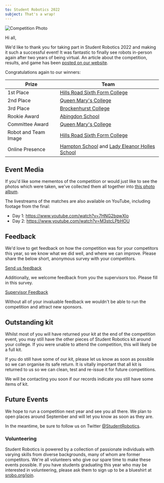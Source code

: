 ```yaml
---
to: Student Robotics 2022
subject: That's a wrap!
---
```


![Competition Photo](https://studentrobotics.org/images/content/blog/sr2022/sr2022-photo.jpg)

Hi all,

We'd like to thank you for taking part in Student Robotics 2022 and making it such a successful event! It was fantastic to finally see robots in-person again after two years of being virtual. An article about the competition, results, and game has been [posted on our website](https://studentrobotics.org/news/2022-04-24-sr2022-knockouts/).

Congratulations again to our winners:

|        Prize          |            Team
|-----------------------|-----------------------------------------------
| 1st Place             | [Hills Road Sixth Form College](https://www.hillsroad.ac.uk/)
| 2nd Place             | [Queen Mary's College](https://www.qmc.ac.uk/)
| 3rd Place             | [Brockenhurst College](https://brock.org.uk/)
| Rookie Award          | [Abingdon School](https://www.abingdon.org.uk/)
| Committee Award       | [Queen Mary's College](https://www.qmc.ac.uk/)
| Robot and Team Image  | [Hills Road Sixth Form College](https://www.hillsroad.ac.uk/)
| Online Presence       | [Hampton School](https://hamptonschool.org.uk/) and [Lady Eleanor Holles School](https://www.lehs.org.uk/)

## Event Media

If you'd like some mementos of the competition or would just like to see the photos which were taken, we've collected them all together into [this photo album](TODO).

The livestreams of the matches are also available on YouTube, including footage from the final:

- Day 1: https://www.youtube.com/watch?v=7HNG2bqwXlo
- Day 2: https://www.youtube.com/watch?v=M3stcLPbHOU

## Feedback

We'd love to get feedback on how the competition was for your competitors this year, so we know what we did well, and where we can improve. Please share the below short, anonymous survey with your competitors.

[Send us feedback](https://docs.google.com/forms/d/e/1FAIpQLSeQXNw6XnATZM2LaBORIt_TgRqed3hNxpd2_2vdXXNxLY8ubA/viewform)

Additionally, we welcome feedback from you the supervisors too. Please fill in this survey.

[Supervisor Feedback](https://docs.google.com/forms/d/e/1FAIpQLSc63utOabO5oBPOqgCZg-t1flOn1i5DzVC6GHcPXHEQ7_YDNg/viewform)

Without all of your invaluable feedback we wouldn't be able to run the competition and attract new sponsors.

## Outstanding kit

Whilst most of you will have returned your kit at the end of the competition event, you may still have the other pieces of Student Robotics kit around your college. If you were unable to attend the competition, this will likely be a full kit.

If you do still have some of our kit, please let us know as soon as possible so we can organise its safe return. It is vitally important that all kit is returned to us so we can clean, test and re-issue it for future competitions.

We will be contacting you soon if our records indicate you still have some items of kit.

## Future Events

We hope to run a competition next year and see you all there. We plan to open places around September and will let you know as soon as they are.

In the meantime, be sure to follow us on Twitter [@StudentRobotics](https://twitter.com/studentrobotics).

### Volunteering

Student Robotics is powered by a collection of passionate individuals with varying skills from diverse backgrounds, many of whom are former competitors. We're all volunteers who give our spare time to make these events possible. If you have students graduating this year who may be interested in volunteering, please ask them to sign up to be a blueshirt at [srobo.org/join](https://srobo.org/join).
